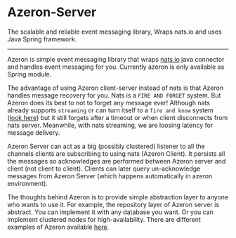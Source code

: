 # Azeron-Server
The scalable and reliable event messaging library, Wraps nats.io and uses Java Spring framework.

---

Azeron is simple event messaging library that wraps [nats.io](https://nats.io/) java connector and handles event messaging for you. Currently azeron is only available as Spring module.

The advantage of using Azeron client-server instead of nats is that Azeron handles message recovery for you. Nats is a `FIRE AND FORGET` system. But Azeron does its best to not to forget any message ever! Although nats already supports `streaming` or can turn itself to a `fire and know` system ([look here](https://nats-io.github.io/docs/developer/concepts/acks.html)) but it still forgets after a timeout or when client disconnects from nats server. Meanwhile, with nats streaming, we are loosing latency for message delivery.

Azeron Server can act as a big (possibly clustered) listener to all the channels clients are subscribing to using nats (Azeron Client). It persists all the messages so acknowledges are performed between Azeron server and client (not client to client). Clients can later query un-acknowledge messages from Azeron Server (which happens automatically in azeron environment).

The thoughts behind Azeron is to provide simple abstraction layer to anyone who wants to use it.
For example, the repository layer of Azeron server is abstract. You can implement it with any database you want. Or you can implement clustered nodes for high-availability. There are different examples of Azeron available [here](https://github.com/pinect-io/azeron-examples).